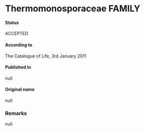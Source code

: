 Thermomonosporaceae FAMILY
=======

#### Status
ACCEPTED

#### According to
The Catalogue of Life, 3rd January 2011

#### Published in
null

#### Original name
null

### Remarks
null